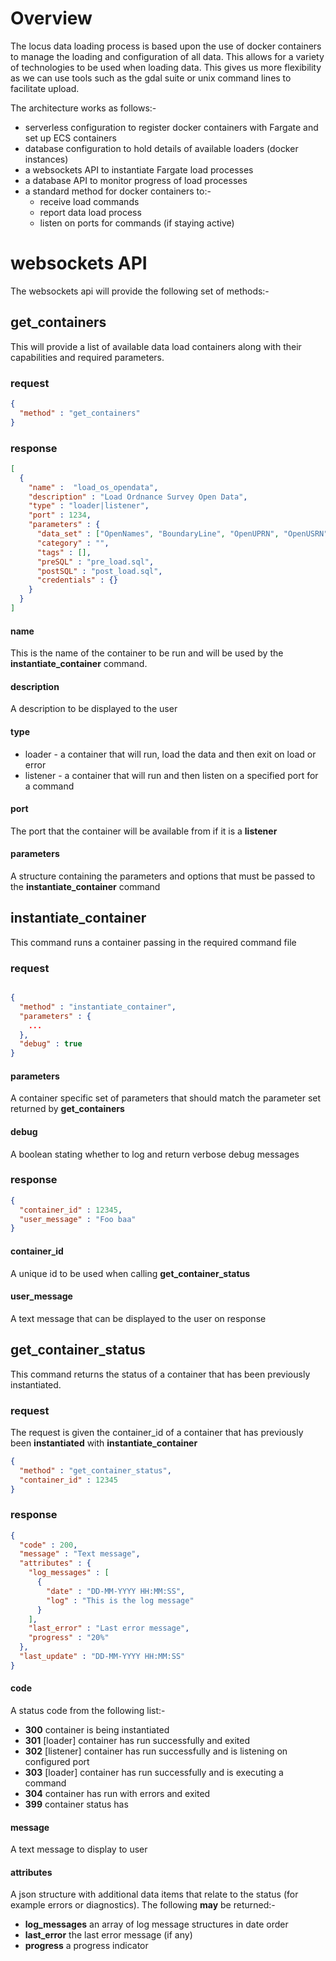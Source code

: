 # Overview

The locus data loading process is based upon the use of docker containers to manage the loading and configuration of all data. This allows for a variety of technologies to be used when loading data. This gives us more flexibility as we can use tools such as the gdal suite or unix command lines to facilitate upload.

The architecture works as follows:-

- serverless configuration to register docker containers with Fargate and set up ECS containers
- database configuration to hold details of available loaders (docker instances)
- a websockets API to instantiate Fargate load processes
- a database API to monitor progress of load processes
- a standard method for docker containers to:-
  - receive load commands
  - report data load process
  - listen on ports for commands (if staying active)

# websockets API

The websockets api will provide the following set of methods:-

## get_containers

This will provide a list of available data load containers along with their capabilities and required parameters.

### request
```json
{
  "method" : "get_containers"
}
```

### response

```json
[
  {
    "name" :  "load_os_opendata",
    "description" : "Load Ordnance Survey Open Data",
    "type" : "loader|listener",
    "port" : 1234,
    "parameters" : {
      "data_set" : ["OpenNames", "BoundaryLine", "OpenUPRN", "OpenUSRN"],
      "category" : "",
      "tags" : [],
      "preSQL" : "pre_load.sql",
      "postSQL" : "post_load.sql",
      "credentials" : {}
    }
  }
]
```

#### name

This is the name of the container to be run and will be used by the **instantiate_container** command.

#### description

A description to be displayed to the user

#### type

- loader - a container that will run, load the data and then exit on load or error
- listener - a container that will run and then listen on a specified port for a command

#### port

The port that the container will be available from if it is a **listener**

#### parameters

A structure containing the parameters and options that must be passed to the **instantiate_container** command 

## instantiate_container

This command runs a container passing in the required command file

### request

```json

{
  "method" : "instantiate_container",
  "parameters" : {
    ...
  },
  "debug" : true
}
```

#### parameters

A container specific set of parameters that should match the parameter set returned by **get_containers**

#### debug

A boolean stating whether to log and return verbose debug messages
### response

```json
{
  "container_id" : 12345,
  "user_message" : "Foo baa"
}
```

#### container_id

A unique id to be used when calling **get_container_status**

#### user_message

A text message that can be displayed to the user on response

## get_container_status

This command returns the status of a container that has been previously instantiated.

### request

The request is given the container_id of a container that has previously been **instantiated** with **instantiate_container**
```json
{
  "method" : "get_container_status",
  "container_id" : 12345
}
```

### response

```json
{
  "code" : 200,
  "message" : "Text message",
  "attributes" : {
    "log_messages" : [
      {
        "date" : "DD-MM-YYYY HH:MM:SS",
        "log" : "This is the log message"
      }
    ],
    "last_error" : "Last error message",
    "progress" : "20%"
  },
  "last_update" : "DD-MM-YYYY HH:MM:SS"
}
```

#### code

A status code from the following list:-

- **300** container is being instantiated
- **301** [loader] container has run successfully and exited
- **302** [listener] container has run successfully and is listening on configured port
- **303** [loader] container has run successfully and is executing a command
- **304** container has run with errors and exited
- **399** container status has 

#### message 

A text message to display to user

#### attributes

A json structure with additional data items that relate to the status (for example errors or diagnostics). The following **may** be returned:-

- **log_messages** an array of log message structures in date order
- **last_error** the last error message (if any)
- **progress** a progress indicator 